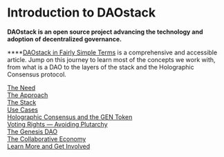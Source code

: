 # Introduction to DAOstack

**DAOstack is an open source project advancing the technology and adoption of decentralized governance.** 

 ****[DAOstack in Fairly Simple Terms](https://medium.com/daostack/an-explanation-of-daostack-in-fairly-simple-terms-1956e26b374) is a comprehensive and accessible article. Jump on this    journey to learn most of the concepts we work with, from what is a DAO to the layers of the stack and the Holographic Consensus protocol. 

[The Need](https://medium.com/daostack/an-explanation-of-daostack-in-fairly-simple-terms-1956e26b374#99f5)  
[The Approach](https://medium.com/daostack/an-explanation-of-daostack-in-fairly-simple-terms-1956e26b374#c49e)  
[The Stack](https://medium.com/daostack/an-explanation-of-daostack-in-fairly-simple-terms-1956e26b374#cf6f)  
[Use Cases](https://medium.com/daostack/an-explanation-of-daostack-in-fairly-simple-terms-1956e26b374#3858)  
[Holographic Consensus and the GEN Token  
](https://medium.com/daostack/an-explanation-of-daostack-in-fairly-simple-terms-1956e26b374#c4f7)[Voting Rights — Avoiding Plutarchy](http://09e9/)  
[The Genesis DAO  
](https://medium.com/daostack/an-explanation-of-daostack-in-fairly-simple-terms-1956e26b374#5108)[The Collaborative Economy  
](https://medium.com/daostack/an-explanation-of-daostack-in-fairly-simple-terms-1956e26b374#f853)[Learn More and Get Involved](https://medium.com/daostack/an-explanation-of-daostack-in-fairly-simple-terms-1956e26b374#92ef)





